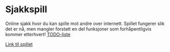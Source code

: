 # Sjakkspill
Online sjakk hvor du kan spille mot andre over internett. Spillet fungerer slik det er nå, men mangler forstatt en del funksjoner som forhåpentligvis kommer etterhvert! [TODO-liste](https://github.com/tobiasrefsholt/Sjakkspill/blob/main/TODO.md)

[Link til spillet](https://spaghettigames.no/)
